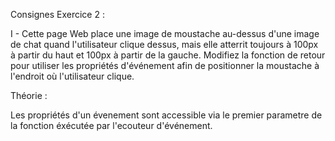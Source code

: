 Consignes Exercice 2 :

I -
Cette page Web place une image de moustache au-dessus d'une image de chat quand l'utilisateur clique dessus,
mais elle atterrit toujours à 100px à partir du haut et 100px à partir de la gauche.
Modifiez la fonction de retour pour utiliser les propriétés d'événement afin de positionner
la moustache à l'endroit où l'utilisateur clique.






Théorie :

Les propriétés d'un évenement sont accessible via le premier parametre de la fonction éxécutée par l'ecouteur
d'événement.


